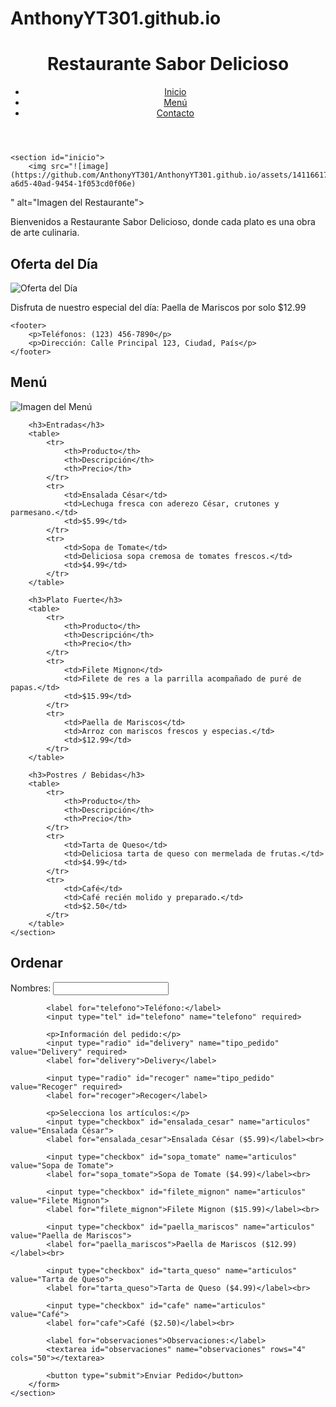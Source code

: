 # AnthonyYT301.github.io

<!DOCTYPE html>
<html lang="es">
<head>
    <meta charset="UTF-8">
    <meta name="viewport" content="width=device-width, initial-scale=1.0">
    <title>Restaurante Sabor Delicioso</title>
    <link rel="stylesheet" href="styles.css">
</head>
<body>
    <header>
        <h1>Restaurante Sabor Delicioso</h1>
        <nav>
            <ul>
                <li><a href="index.html">Inicio</a></li>
                <li><a href="menu.html">Menú</a></li>
                <li><a href="ordenar.html">Contacto</a></li>
            </ul>
        </nav>
    </header>
    
    <section id="inicio">
        <img src="![image](https://github.com/AnthonyYT301/AnthonyYT301.github.io/assets/141166171/2f631dc7-a6d5-40ad-9454-1f053cd0f06e)
" alt="Imagen del Restaurante">
        <div class="descripcion">
            <p>Bienvenidos a Restaurante Sabor Delicioso, donde cada plato es una obra de arte culinaria.</p>
        </div>
        <div class="oferta-del-dia">
            <h2>Oferta del Día</h2>
            <img src="oferta_dia.jpg" alt="Oferta del Día">
            <p>Disfruta de nuestro especial del día: Paella de Mariscos por solo $12.99</p>
        </div>
    </section>
    
    <footer>
        <p>Teléfonos: (123) 456-7890</p>
        <p>Dirección: Calle Principal 123, Ciudad, País</p>
    </footer>
</body>
</html>

<!DOCTYPE html>
<html lang="es">
<head>
    <meta charset="UTF-8">
    <meta name="viewport" content="width=device-width, initial-scale=1.0">
    <title>Menú - Restaurante Sabor Delicioso</title>
    <link rel="stylesheet" href="styles.css">
</head>
<body>
    <section id="menu">
        <h2>Menú</h2>
        <img src="imagen_menu.jpg" alt="Imagen del Menú">
        
        <h3>Entradas</h3>
        <table>
            <tr>
                <th>Producto</th>
                <th>Descripción</th>
                <th>Precio</th>
            </tr>
            <tr>
                <td>Ensalada César</td>
                <td>Lechuga fresca con aderezo César, crutones y parmesano.</td>
                <td>$5.99</td>
            </tr>
            <tr>
                <td>Sopa de Tomate</td>
                <td>Deliciosa sopa cremosa de tomates frescos.</td>
                <td>$4.99</td>
            </tr>
        </table>
        
        <h3>Plato Fuerte</h3>
        <table>
            <tr>
                <th>Producto</th>
                <th>Descripción</th>
                <th>Precio</th>
            </tr>
            <tr>
                <td>Filete Mignon</td>
                <td>Filete de res a la parrilla acompañado de puré de papas.</td>
                <td>$15.99</td>
            </tr>
            <tr>
                <td>Paella de Mariscos</td>
                <td>Arroz con mariscos frescos y especias.</td>
                <td>$12.99</td>
            </tr>
        </table>
        
        <h3>Postres / Bebidas</h3>
        <table>
            <tr>
                <th>Producto</th>
                <th>Descripción</th>
                <th>Precio</th>
            </tr>
            <tr>
                <td>Tarta de Queso</td>
                <td>Deliciosa tarta de queso con mermelada de frutas.</td>
                <td>$4.99</td>
            </tr>
            <tr>
                <td>Café</td>
                <td>Café recién molido y preparado.</td>
                <td>$2.50</td>
            </tr>
        </table>
    </section>
</body>
</html>

<!DOCTYPE html>
<html lang="es">
<head>
    <meta charset="UTF-8">
    <meta name="viewport" content="width=device-width, initial-scale=1.0">
    <title>Ordenar - Restaurante Sabor Delicioso</title>
    <link rel="stylesheet" href="styles.css">
</head>
<body>
    <section id="contacto">
        <h2>Ordenar</h2>
        <form action="mailto:info@restaurante.com" method="post" enctype="text/plain">
            <label for="nombres">Nombres:</label>
            <input type="text" id="nombres" name="nombres" required>
            
            <label for="telefono">Teléfono:</label>
            <input type="tel" id="telefono" name="telefono" required>
            
            <p>Información del pedido:</p>
            <input type="radio" id="delivery" name="tipo_pedido" value="Delivery" required>
            <label for="delivery">Delivery</label>
            
            <input type="radio" id="recoger" name="tipo_pedido" value="Recoger" required>
            <label for="recoger">Recoger</label>
            
            <p>Selecciona los artículos:</p>
            <input type="checkbox" id="ensalada_cesar" name="articulos" value="Ensalada César">
            <label for="ensalada_cesar">Ensalada César ($5.99)</label><br>
            
            <input type="checkbox" id="sopa_tomate" name="articulos" value="Sopa de Tomate">
            <label for="sopa_tomate">Sopa de Tomate ($4.99)</label><br>
            
            <input type="checkbox" id="filete_mignon" name="articulos" value="Filete Mignon">
            <label for="filete_mignon">Filete Mignon ($15.99)</label><br>
            
            <input type="checkbox" id="paella_mariscos" name="articulos" value="Paella de Mariscos">
            <label for="paella_mariscos">Paella de Mariscos ($12.99)</label><br>
            
            <input type="checkbox" id="tarta_queso" name="articulos" value="Tarta de Queso">
            <label for="tarta_queso">Tarta de Queso ($4.99)</label><br>
            
            <input type="checkbox" id="cafe" name="articulos" value="Café">
            <label for="cafe">Café ($2.50)</label><br>
            
            <label for="observaciones">Observaciones:</label>
            <textarea id="observaciones" name="observaciones" rows="4" cols="50"></textarea>
            
            <button type="submit">Enviar Pedido</button>
        </form>
    </section>
</body>
</
